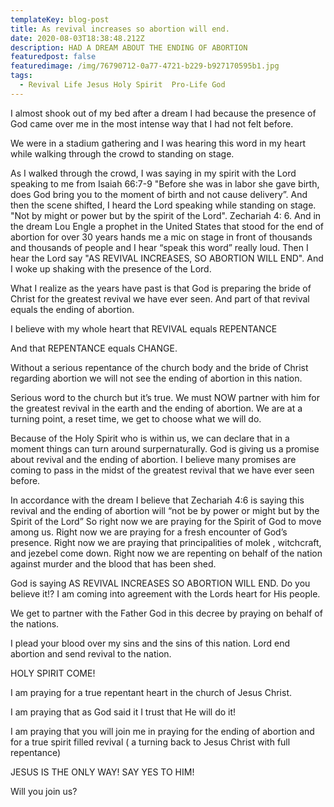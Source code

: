 ```yaml
---
templateKey: blog-post
title: As revival increases so abortion will end.
date: 2020-08-03T18:38:48.212Z
description: HAD A DREAM ABOUT THE ENDING OF ABORTION
featuredpost: false
featuredimage: /img/76790712-0a77-4721-b229-b927170595b1.jpg
tags:
  - Revival Life Jesus Holy Spirit  Pro-Life God
---
```

I almost shook out of my bed after a dream I had because the presence of God came over me in the most intense way that I had not felt before.

We were in a stadium gathering and I was hearing this word in my heart while walking through the crowd to standing on stage.

As I walked through the crowd,  I was saying in my spirit with the Lord  speaking to me from Isaiah 66:7-9 "Before she was in labor she gave birth, does God bring you to the moment of birth and not cause delivery”.    And then the scene shifted, I heard the Lord speaking while standing on stage.  "Not by might or power but by the spirit of the Lord".    Zechariah 4: 6.   And in the dream Lou Engle a prophet in the United States that stood for the end of abortion for over 30 years hands me a mic on stage in front of thousands and thousands of people and I hear “speak this word” really loud.  Then I hear the Lord say "AS REVIVAL INCREASES, SO ABORTION WILL END". And I woke up shaking with the presence of the Lord.   

What I realize as the years have past is that God is preparing the bride of Christ for the greatest revival we have ever seen.  And part of that revival equals the ending of abortion.

I believe with my whole heart that REVIVAL equals REPENTANCE

And that REPENTANCE equals CHANGE.

Without a serious repentance of the church body and the bride of Christ regarding abortion we will not see the ending of abortion in this nation.

Serious word  to the church but it’s true.  We must NOW partner with him for the greatest revival in the earth and the ending of abortion.  We are at a turning point, a reset time, we get to choose what we will do.

  Because of the Holy Spirit who is within us, we can declare that in a moment things can turn around surpernaturally.  God is giving us a  promise about revival and the ending of abortion.  I believe many promises are coming to pass in the midst of the greatest revival that we have ever seen before.

 In accordance with the dream I believe that Zechariah 4:6 is saying this revival and the ending of abortion will “not be by power or might but by the Spirit of the Lord”    So right now we are praying for the Spirit of God to move among us.  Right now we are praying for a fresh encounter of God’s presence.   Right now we are praying that principalities of molek , witchcraft, and jezebel come down.  Right now we are repenting on behalf of the nation against murder and the blood that has been shed.

God is saying AS REVIVAL INCREASES SO ABORTION WILL END.  Do you believe it!?  I am coming into agreement with the Lords heart for His people.

We get to partner with the Father God in this decree by praying on behalf of the nations.

I plead your blood over my sins and the sins of this nation.   Lord end abortion and send revival to the nation.

HOLY SPIRIT COME!

I am praying for a true repentant heart in the church of Jesus Christ.

I am praying that as God said it I trust that He will do it!  

I am praying that you will join me in praying for the ending of abortion and for a true spirit filled revival ( a turning back to Jesus Christ with full repentance)

JESUS IS THE ONLY WAY!  SAY YES TO HIM!

Will you join us?
